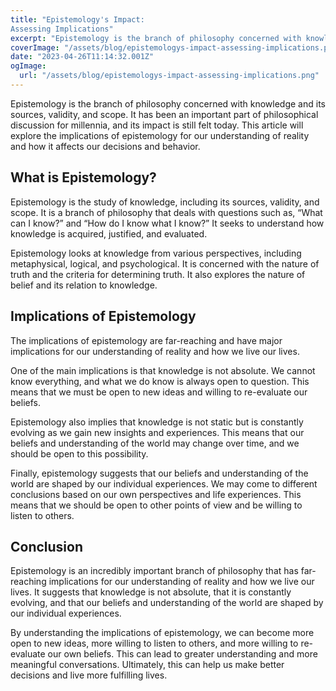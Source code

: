 ```yaml
---
title: "Epistemology's Impact: 
Assessing Implications"
excerpt: "Epistemology is the branch of philosophy concerned with knowledge and its sources, validity, and scope. . This article will explore the implications of epistemology for our understanding of reality and how it affects our decisions and behavior."
coverImage: "/assets/blog/epistemologys-impact-assessing-implications.png"
date: "2023-04-26T11:14:32.001Z"
ogImage:
  url: "/assets/blog/epistemologys-impact-assessing-implications.png"
---
```


Epistemology is the branch of philosophy concerned with knowledge and its sources, validity, and scope. It has been an important part of philosophical discussion for millennia, and its impact is still felt today. This article will explore the implications of epistemology for our understanding of reality and how it affects our decisions and behavior.

## What is Epistemology?

Epistemology is the study of knowledge, including its sources, validity, and scope. It is a branch of philosophy that deals with questions such as, “What can I know?” and “How do I know what I know?” It seeks to understand how knowledge is acquired, justified, and evaluated.

Epistemology looks at knowledge from various perspectives, including metaphysical, logical, and psychological. It is concerned with the nature of truth and the criteria for determining truth. It also explores the nature of belief and its relation to knowledge.

## Implications of Epistemology

The implications of epistemology are far-reaching and have major implications for our understanding of reality and how we live our lives.

One of the main implications is that knowledge is not absolute. We cannot know everything, and what we do know is always open to question. This means that we must be open to new ideas and willing to re-evaluate our beliefs.

Epistemology also implies that knowledge is not static but is constantly evolving as we gain new insights and experiences. This means that our beliefs and understanding of the world may change over time, and we should be open to this possibility.

Finally, epistemology suggests that our beliefs and understanding of the world are shaped by our individual experiences. We may come to different conclusions based on our own perspectives and life experiences. This means that we should be open to other points of view and be willing to listen to others.

## Conclusion

Epistemology is an incredibly important branch of philosophy that has far-reaching implications for our understanding of reality and how we live our lives. It suggests that knowledge is not absolute, that it is constantly evolving, and that our beliefs and understanding of the world are shaped by our individual experiences.

By understanding the implications of epistemology, we can become more open to new ideas, more willing to listen to others, and more willing to re-evaluate our own beliefs. This can lead to greater understanding and more meaningful conversations. Ultimately, this can help us make better decisions and live more fulfilling lives.
